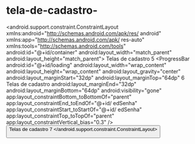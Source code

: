 # tela-de-cadastro-

<?xml version="1.0" encoding="utf-8"?>
<android.support.constraint.ConstraintLayout 
xmlns:android="http://schemas.android.com/apk/res/
android"
 xmlns:app="http://schemas.android.com/apk/
res-auto"
 xmlns:tools="http://schemas.android.com/tools"
 android:id="@+id/container"
 android:layout_width="match_parent"
 android:layout_height="match_parent">
Telas de cadastro 5
 <EditText
 android:id="@+id/edEmail"
 android:layout_width="0dp"
 android:layout_height="wrap_content"
 android:layout_marginStart="24dp"
 android:layout_marginTop="152dp"
 android:layout_marginEnd="24dp"
 android:inputType="textEmailAddress"
 android:selectAllOnFocus="true"
 app:layout_constraintEnd_toEndOf="parent"
 app:layout_constraintHorizontal_bias="0.531"
 app:layout_constraintStart_toStartOf="parent"
 app:layout_constraintTop_toTopOf="parent" />
 <EditText
 android:id="@+id/edSenha"
 android:layout_width="0dp"
 android:layout_height="wrap_content"
 android:layout_marginStart="24dp"
 android:layout_marginEnd="24dp"
 android:imeOptions="actionDone"
 android:inputType="textPassword"
 android:selectAllOnFocus="true"
 app:layout_constraintEnd_toEndOf="parent"
 app:layout_constraintHorizontal_bias="0.531"
 app:layout_constraintStart_toStartOf="parent"
 app:layout_constraintTop_toBottomOf="@+id/
edEmail" />
 <ProgressBar
 android:id="@+id/loading"
 android:layout_width="wrap_content"
 android:layout_height="wrap_content"
 android:layout_gravity="center"
 android:layout_marginStart="32dp"
 android:layout_marginTop="64dp"
6 Telas de cadastro
 android:layout_marginEnd="32dp"
 android:layout_marginBottom="64dp"
 android:visibility="gone"
 app:layout_constraintBottom_toBottomOf="parent"
 app:layout_constraintEnd_toEndOf="@+id/
edSenha"
 app:layout_constraintStart_toStartOf="@+id/
edSenha"
 app:layout_constraintTop_toTopOf="parent"
 app:layout_constraintVertical_bias="0.3" />
 <Button
 android:id="@+id/btLogar"
 android:layout_width="wrap_content"
 android:layout_height="wrap_content"
 android:layout_marginStart="8dp"
 android:layout_marginTop="8dp"
 android:layout_marginEnd="8dp"
 android:text="Entrar"
 app:layout_constraintEnd_toEndOf="parent"
 app:layout_constraintHorizontal_bias="0.895"
 app:layout_constraintStart_toStartOf="parent"
 app:layout_constraintTop_toBottomOf="@+id/
edSenha" />
 <TextView
 android:id="@+id/tvCadastrar"
 android:layout_width="wrap_content"
 android:layout_height="wrap_content"
 android:layout_marginTop="40dp"
 android:clickable="true"
 android:singleLine="true"
 android:text="Registrar-me"
 android:textColor="#3F51B5"
 app:layout_constraintStart_toStartOf="@+id/
edSenha"
 app:layout_constraintTop_toTopOf="@+id/
loading" />
Telas de cadastro 7
 <TextView
 android:id="@+id/tvSenha"
 android:layout_width="wrap_content"
 android:layout_height="wrap_content"
 android:layout_marginTop="8dp"
 android:clickable="true"
 android:singleLine="true"
 android:text="Recuperar a senha"
 android:textColor="#3F51B5"
 app:layout_constraintStart_toStartOf="@+id/
edSenha"
 app:layout_constraintTop_toBottomOf="@+id/
tvCadastrar" />
 <ImageView
 android:id="@+id/imvAvatar"
 android:layout_width="103dp"
 android:layout_height="99dp"
 android:layout_marginStart="8dp"
 android:layout_marginTop="8dp"
 android:layout_marginEnd="8dp"
 app:layout_constraintEnd_toEndOf="parent"
 app:layout_constraintStart_toStartOf="parent"
 app:layout_constraintTop_toTopOf="parent"
 tools:srcCompat="@drawable/loginavatar" />
</android.support.constraint.ConstraintLayout>
